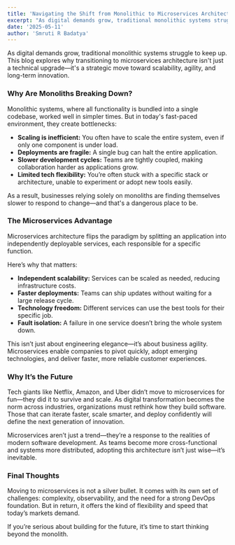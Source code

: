 ```yaml
---
title: 'Navigating the Shift from Monolithic to Microservices Architecture'
excerpt: "As digital demands grow, traditional monolithic systems struggle to keep up. This blog explores why transitioning to microservices architecture isn't just a technical upgrade—it's a strategic move toward scalability, agility, and long-term innovation."
date: '2025-05-11'
author: 'Smruti R Badatya'
---
```


As digital demands grow, traditional monolithic systems struggle to keep up. This blog explores why transitioning to microservices architecture isn't just a technical upgrade—it's a strategic move toward scalability, agility, and long-term innovation.

### Why Are Monoliths Breaking Down?
Monolithic systems, where all functionality is bundled into a single codebase, worked well in simpler times. But in today's fast-paced environment, they create bottlenecks:
- **Scaling is inefficient:** You often have to scale the entire system, even if only one component is under load.
- **Deployments are fragile:** A single bug can halt the entire application.
- **Slower development cycles:** Teams are tightly coupled, making collaboration harder as applications grow.
- **Limited tech flexibility:** You’re often stuck with a specific stack or architecture, unable to experiment or adopt new tools easily.

As a result, businesses relying solely on monoliths are finding themselves slower to respond to change—and that's a dangerous place to be.

### The Microservices Advantage
Microservices architecture flips the paradigm by splitting an application into independently deployable services, each responsible for a specific function.

Here’s why that matters:
- **Independent scalability:** Services can be scaled as needed, reducing infrastructure costs.
- **Faster deployments:** Teams can ship updates without waiting for a large release cycle.
- **Technology freedom:** Different services can use the best tools for their specific job.
- **Fault isolation:** A failure in one service doesn’t bring the whole system down.

This isn’t just about engineering elegance—it’s about business agility. Microservices enable companies to pivot quickly, adopt emerging technologies, and deliver faster, more reliable customer experiences.

### Why It’s the Future
Tech giants like Netflix, Amazon, and Uber didn’t move to microservices for fun—they did it to survive and scale. As digital transformation becomes the norm across industries, organizations must rethink how they build software. Those that can iterate faster, scale smarter, and deploy confidently will define the next generation of innovation.

Microservices aren’t just a trend—they’re a response to the realities of modern software development. As teams become more cross-functional and systems more distributed, adopting this architecture isn’t just wise—it’s inevitable.

### Final Thoughts
Moving to microservices is not a silver bullet. It comes with its own set of challenges: complexity, observability, and the need for a strong DevOps foundation. But in return, it offers the kind of flexibility and speed that today’s markets demand.

If you’re serious about building for the future, it’s time to start thinking beyond the monolith.